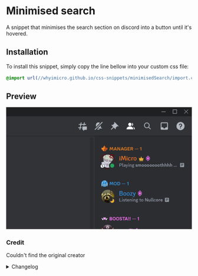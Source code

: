 # Minimised search
A snippet that minimises the search section on discord into a button until it's hovered.
## Installation
To install this snippet, simply copy the line bellow into your custom css file:
```css
@import url(//whyimicro.github.io/css-snippets/minimisedSearch/import.css);
```
## Preview
![image](https://raw.githubusercontent.com/WhyiMicro/css-snippets/main/_previews/minimisedSearch.gif)
### Credit
Couldn't find the original creator
<details>
<summary>Changelog</summary>

## 1.0.0

- Moved from old repo to new one

</details>
